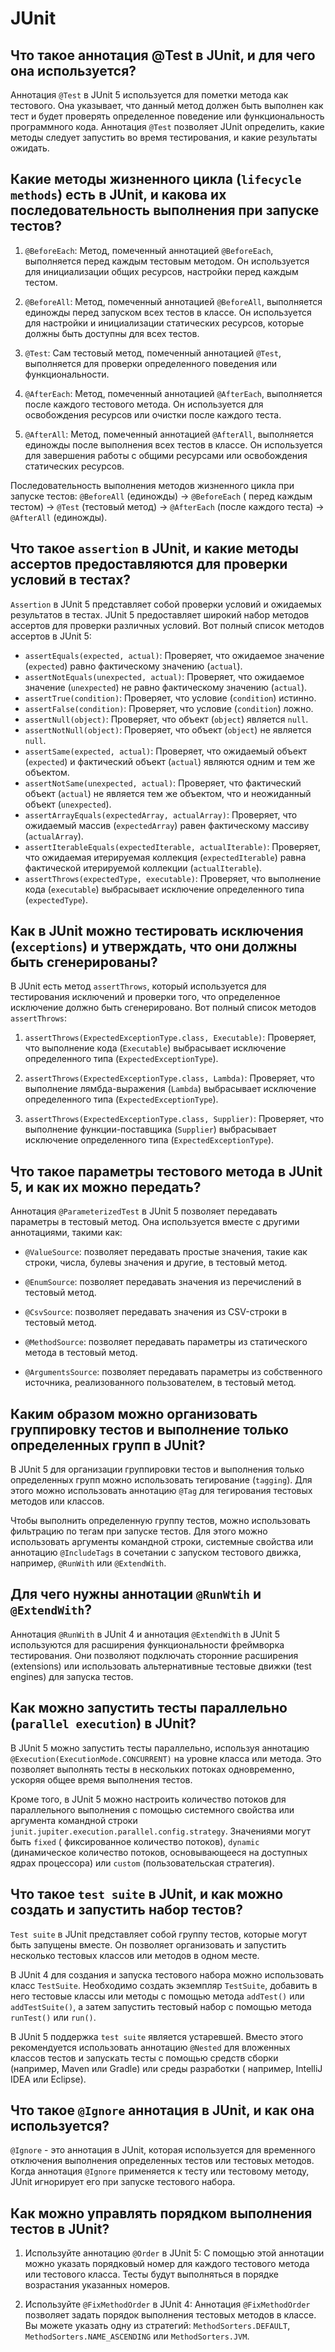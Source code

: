 # JUnit

## Что такое аннотация @Test в JUnit, и для чего она используется?

Аннотация `@Test` в JUnit 5 используется для пометки метода как тестового. Она указывает, что данный метод должен быть
выполнен как тест и будет проверять определенное поведение или функциональность программного кода. Аннотация `@Test`
позволяет JUnit определить, какие методы следует запустить во время тестирования, и какие результаты ожидать.

## Какие методы жизненного цикла (`lifecycle methods`) есть в JUnit, и какова их последовательность выполнения при запуске тестов?

1. `@BeforeEach`: Метод, помеченный аннотацией `@BeforeEach`, выполняется перед каждым тестовым методом. Он используется
   для инициализации общих ресурсов, настройки перед каждым тестом.

2. `@BeforeAll`: Метод, помеченный аннотацией `@BeforeAll`, выполняется единожды перед запуском всех тестов в классе. Он
   используется для настройки и инициализации статических ресурсов, которые должны быть доступны для всех тестов.

3. `@Test`: Сам тестовый метод, помеченный аннотацией `@Test`, выполняется для проверки определенного поведения или
   функциональности.

4. `@AfterEach`: Метод, помеченный аннотацией `@AfterEach`, выполняется после каждого тестового метода. Он используется
   для освобождения ресурсов или очистки после каждого теста.

5. `@AfterAll`: Метод, помеченный аннотацией `@AfterAll`, выполняется единожды после выполнения всех тестов в классе. Он
   используется для завершения работы с общими ресурсами или освобождения статических ресурсов.

Последовательность выполнения методов жизненного цикла при запуске тестов: `@BeforeAll` (единожды) -> `@BeforeEach` (
перед каждым тестом) -> `@Test` (тестовый метод) -> `@AfterEach` (после каждого теста) -> `@AfterAll` (единожды).

## Что такое `assertion` в JUnit, и какие методы ассертов предоставляются для проверки условий в тестах?

`Assertion` в JUnit 5 представляет собой проверки условий и ожидаемых результатов в тестах. JUnit 5 предоставляет
широкий набор методов ассертов для проверки различных условий. Вот полный список методов ассертов в JUnit 5:

- `assertEquals(expected, actual)`: Проверяет, что ожидаемое значение (`expected`) равно фактическому
  значению (`actual`).
- `assertNotEquals(unexpected, actual)`: Проверяет, что ожидаемое значение (`unexpected`) не равно фактическому
  значению (`actual`).
- `assertTrue(condition)`: Проверяет, что условие (`condition`) истинно.
- `assertFalse(condition)`: Проверяет, что условие (`condition`) ложно.
- `assertNull(object)`: Проверяет, что объект (`object`) является `null`.
- `assertNotNull(object)`: Проверяет, что объект (`object`) не является `null`.
- `assertSame(expected, actual)`: Проверяет, что ожидаемый объект (`expected`) и фактический объект (`actual`) являются
  одним и тем же объектом.
- `assertNotSame(unexpected, actual)`: Проверяет, что фактический объект (`actual`) не является тем же объектом, что и
  неожиданный объект (`unexpected`).
- `assertArrayEquals(expectedArray, actualArray)`: Проверяет, что ожидаемый массив (`expectedArray`) равен фактическому
  массиву (`actualArray`).
- `assertIterableEquals(expectedIterable, actualIterable)`: Проверяет, что ожидаемая итерируемая
  коллекция (`expectedIterable`) равна фактической итерируемой коллекции (`actualIterable`).
- `assertThrows(expectedType, executable)`: Проверяет, что выполнение кода (`executable`) выбрасывает исключение
  определенного типа (`expectedType`).

## Как в JUnit можно тестировать исключения (`exceptions`) и утверждать, что они должны быть сгенерированы?

В JUnit есть метод `assertThrows`, который используется для тестирования исключений и проверки того, что определенное
исключение должно быть сгенерировано. Вот полный список методов `assertThrows`:

1. `assertThrows(ExpectedExceptionType.class, Executable)`: Проверяет, что выполнение кода (`Executable`) выбрасывает
   исключение определенного типа (`ExpectedExceptionType`).

2. `assertThrows(ExpectedExceptionType.class, Lambda)`: Проверяет, что выполнение лямбда-выражения (`Lambda`)
   выбрасывает исключение определенного типа (`ExpectedExceptionType`).

3. `assertThrows(ExpectedExceptionType.class, Supplier)`: Проверяет, что выполнение функции-поставщика (`Supplier`)
   выбрасывает исключение определенного типа (`ExpectedExceptionType`).

## Что такое параметры тестового метода в JUnit 5, и как их можно передать?

Аннотация `@ParameterizedTest` в JUnit 5 позволяет передавать параметры в тестовый метод. Она используется вместе с
другими аннотациями, такими как:

- `@ValueSource`: позволяет передавать простые значения, такие как строки, числа, булевы значения и другие, в тестовый
  метод.

- `@EnumSource`: позволяет передавать значения из перечислений в тестовый метод.

- `@CsvSource`: позволяет передавать значения из CSV-строки в тестовый метод.

- `@MethodSource`: позволяет передавать параметры из статического метода в тестовый метод.

- `@ArgumentsSource`: позволяет передавать параметры из собственного источника, реализованного пользователем, в тестовый
  метод.

## Каким образом можно организовать группировку тестов и выполнение только определенных групп в JUnit?

В JUnit 5 для организации группировки тестов и выполнения только определенных групп можно использовать
тегирование (`tagging`). Для этого можно использовать аннотацию `@Tag` для тегирования тестовых методов или классов.

Чтобы выполнить определенную группу тестов, можно использовать фильтрацию по тегам при запуске тестов. Для этого можно
использовать аргументы командной строки, системные свойства или аннотацию `@IncludeTags` в сочетании с запуском
тестового движка, например, `@RunWith` или `@ExtendWith`.

## Для чего нужны аннотации `@RunWtih` и `@ExtendWith`?

Аннотация `@RunWith` в JUnit 4 и аннотация `@ExtendWith` в JUnit 5 используются для расширения функциональности
фреймворка тестирования. Они позволяют подключать сторонние расширения (extensions) или использовать альтернативные
тестовые движки (test engines) для запуска тестов.

## Как можно запустить тесты параллельно (`parallel execution`) в JUnit?

В JUnit 5 можно запустить тесты параллельно, используя аннотацию `@Execution(ExecutionMode.CONCURRENT)` на уровне класса
или метода. Это позволяет выполнять тесты в нескольких потоках одновременно, ускоряя общее время выполнения тестов.

Кроме того, в JUnit 5 можно настроить количество потоков для параллельного выполнения с помощью системного свойства или
аргумента командной строки `junit.jupiter.execution.parallel.config.strategy`. Значениями могут быть `fixed` (
фиксированное количество потоков), `dynamic` (динамическое количество потоков, основывающееся на доступных ядрах
процессора) или `custom` (пользовательская стратегия).

## Что такое `test suite` в JUnit, и как можно создать и запустить набор тестов?

`Test suite` в JUnit представляет собой группу тестов, которые могут быть запущены вместе. Он позволяет организовать и
запустить несколько тестовых классов или методов в одном месте.

В JUnit 4 для создания и запуска тестового набора можно использовать класс `TestSuite`. Необходимо создать
экземпляр `TestSuite`, добавить в него тестовые классы или методы с помощью метода `addTest()` или `addTestSuite()`, а
затем запустить тестовый набор с помощью метода `runTest()` или `run()`.

В JUnit 5 поддержка `test suite` является устаревшей. Вместо этого рекомендуется использовать аннотацию `@Nested` для
вложенных классов тестов и запускать тесты с помощью средств сборки (например, Maven или Gradle) или среды разработки (
например, IntelliJ IDEA или Eclipse).

## Что такое `@Ignore` аннотация в JUnit, и как она используется?

`@Ignore` - это аннотация в JUnit, которая используется для временного отключения выполнения определенных тестов или
тестовых методов. Когда аннотация `@Ignore` применяется к тесту или тестовому методу, JUnit игнорирует его при запуске
тестового набора.

## Как можно управлять порядком выполнения тестов в JUnit?

1. Используйте аннотацию `@Order` в JUnit 5: С помощью этой аннотации можно указать порядковый номер для каждого
   тестового метода или тестового класса. Тесты будут выполняться в порядке возрастания указанных номеров.

2. Используйте `@FixMethodOrder` в JUnit 4: Аннотация `@FixMethodOrder` позволяет задать порядок выполнения тестовых
   методов в классе. Вы можете указать одну из стратегий: `MethodSorters.DEFAULT`, `MethodSorters.NAME_ASCENDING`
   или `MethodSorters.JVM`.



